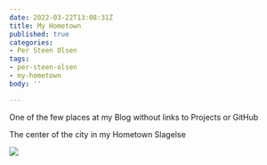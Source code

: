 ```yaml
---
date: 2022-03-22T13:08:31Z
title: My Hometown
published: true
categories:
- Per Steen Olsen
tags:
- per-steen-olsen
- my-hometown
body: ''

---
```

One of the few places at my Blog without links to Projects or GitHub 

The center of the city in my Hometown Slagelse

![](/images-posts/slagelse.jpg)